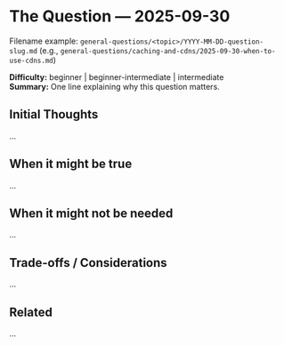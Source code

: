 # The Question — 2025-09-30

Filename example: `general-questions/<topic>/YYYY-MM-DD-question-slug.md` (e.g., `general-questions/caching-and-cdns/2025-09-30-when-to-use-cdns.md`)

**Difficulty:** beginner | beginner-intermediate | intermediate  
**Summary:** One line explaining why this question matters.

## Initial Thoughts
...

## When it might be true
...

## When it might not be needed
...

## Trade-offs / Considerations
...

## Related
...

